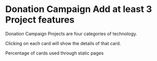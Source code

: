# Donation Campaign Add at least 3 Project features

Donation Campaign Projects  are four categories of technology.

Clicking on each card will show the details of that card.

Percentage of cards used through static pages

